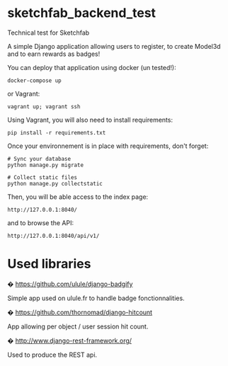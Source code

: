 # sketchfab_backend_test
Technical test for Sketchfab

A simple Django application allowing users to register, to create Model3d and to earn rewards as badges!

You can deploy that application using docker (un tested!):

```
docker-compose up
```

or Vagrant:

```
vagrant up; vagrant ssh
```

Using Vagrant, you will also need to install requirements:

```
pip install -r requirements.txt
```

Once your environnement is in place with requirements, don't forget:

```
# Sync your database
python manage.py migrate

# Collect static files
python manage.py collectstatic
```

Then, you will be able access to the index page:

```
http://127.0.0.1:8040/
```

and to browse the API:

```
http://127.0.0.1:8040/api/v1/
```

# Used libraries

� https://github.com/ulule/django-badgify

Simple app used on ulule.fr to handle badge fonctionnalities.

� https://github.com/thornomad/django-hitcount

App allowing per object / user session hit count.

� http://www.django-rest-framework.org/

Used to produce the REST api.
